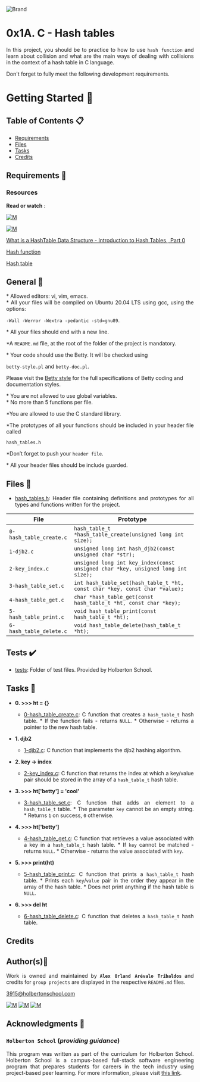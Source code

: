 ![Brand](https://assets.website-files.com/6105315644a26f77912a1ada/610540e8b4cd6969794fe673_Holberton_School_logo-04-04.svg)

# 0x1A. C - Hash tables
<div style="text-align: justify">
	
In this project, you should be to practice to how to use `hash function` and learn about collision and what are the main ways of
dealing with collisions in the context of a hash table in C language. </div>
<div style="text-align: justify">
Don't forget to fully meet the following development requirements. </div>


# Getting Started :running:

## Table of Contents :clipboard:

* [Requirements](#requirements)
* [Files](#files-heavy_check_mark)
* [Tasks](#tasks-page_with_curl)
* [Credits](#credits)

## Requirements :page_with_curl:

### Resources

**Read or watch** :

[![M](https://upload.wikimedia.org/wikipedia/commons/thumb/2/2f/Google_2015_logo.svg/80px-Google_2015_logo.svg.png)](https://www.google.com/search?q=what+is+a+doubly+linked+list&oq=What+is+a+doubly+linked+list&aqs=chrome.0.0i512l5j69i61j69i60.1304j0j15&sourceid=chrome&ie=UTF-8)

[![M](https://upload.wikimedia.org/wikipedia/commons/thumb/e/e1/Logo_of_YouTube_%282015-2017%29.svg/70px-Logo_of_YouTube_%282015-2017%29.svg.png)](https://www.youtube.com/watch?v=KFbm6lkMhgw)

<div style="text-align: justify">
	
[What is a HashTable Data Structure - Introduction to Hash Tables , Part 0](https://www.youtube.com/watch?v=MfhjkfocRR0)</div>
<div style="text-align: justify">
	
[Hash function](https://en.wikipedia.org/wiki/Hash_function)</div>
<div style="text-align: justify">
	
[Hash table](https://en.wikipedia.org/wiki/Hash_table)</div>

## General :page_with_curl:
<div style="text-align: justify">
* Allowed editors: vi, vim, emacs. </div>
<div style="text-align: justify">
* All your files will be compiled on Ubuntu 20.04 LTS using gcc, using the options: 
	
`-Wall -Werror -Wextra -pedantic -std=gnu89`. </div>
<div style="text-align: justify">
* All your files should end with a new line. </div>
<div style="text-align: justify">
	
*A `README.md` file, at the root of the folder of the project is mandatory. </div>

<div style="text-align: justify">
* Your code should use the Betty. It will be checked using</div>

`betty-style.pl` and `betty-doc.pl`.</div>

Please visit the [Betty style](https://github.com/holbertonschool/Betty/wiki) for the full specifications of Betty coding and documentation styles.

<div style="text-align: justify">
* You are not allowed to use global variables. </div>
<div style="text-align: justify">
* No more than 5 functions per file. </div>

<div style="text-align: justify">
	
*You are allowed to use the C standard library. 

<div style="text-align: justify">
*The prototypes of all your functions should be included in your header file called </div>

<div style="text-align: justify"> 

`hash_tables.h` </div>

<div style="text-align: justify">
	
*Don’t forget to push your `header file`.</div>
<div style="text-align: justify">
* All your header files should be include guarded. </div>
<div style="text-align: justify">
	
## Files :file_folder:

* [hash_tables.h](hash_tables.h): Header file containing definitions and prototypes for all types
and functions written for the project.

| File | Prototype |
| --- | --- |
| `0-hash_table_create.c` | `hash_table_t *hash_table_create(unsigned long int size);` |
| `1-djb2.c` | `unsigned long int hash_djb2(const unsigned char *str);` |
| `2-key_index.c` | `unsigned long int key_index(const unsigned char *key, unsigned long int size);` |
| `3-hash_table_set.c` | `int hash_table_set(hash_table_t *ht, const char *key, const char *value);` |
| `4-hash_table_get.c` | `char *hash_table_get(const hash_table_t *ht, const char *key);` |
| `5-hash_table_print.c` | `void hash_table_print(const hash_table_t *ht);` |
| `6-hash_table_delete.c` | `void hash_table_delete(hash_table_t *ht);` |


## Tests :heavy_check_mark:

* [tests](./tests): Folder of test files. Provided by Holberton School.

	
## Tasks :page_with_curl:

* **0. >>> ht = {}**
  	* [0-hash_table_create.c](./0-hash_table_create.c): C function that creates a `hash_table_t`
  	hash table.
    		* If the function fails - returns `NULL`.
    		* Otherwise - returns a pointer to the new hash table.

* **1. djb2**
  	* [1-djb2.c](./1-djb2.c): C function that implements the djb2 hashing algorithm.

* **2. key -> index**
  	* [2-key_index.c](./2-key_index.c): C function that returns the index at which a key/value
  	pair should be stored in the array of a `hash_table_t` hash table.

* **3. >>> ht['betty'] = 'cool'**
  	* [3-hash_table_set.c](./3-hash_table_set.c): C function that adds an element to a
  	`hash_table_t` table.
    		* The parameter `key` cannot be an empty string.
    		* Returns `1` on success, `0` otherwise.

* **4. >>> ht['betty']**
  	* [4-hash_table_get.c](./4-hash_table_get.c): C function that retrieves a value associated
  	with a key in a `hash_table_t` hash table.
    		* If `key` cannot be matched - returns `NULL`.
    		* Otherwise - returns the value associated with `key`.

* **5. >>> print(ht)**
  	* [5-hash_table_print.c](./5-hash_table_print.c): C function that prints a `hash_table_t`
  	hash table.
    		* Prints each `key`/`value` pair in the order they appear in the array of the hash table.
    		* Does not print anything if the hash table is `NULL`.

* **6. >>> del ht**
  	* [6-hash_table_delete.c](./6-hasb_table_delete.c): C function that deletes a
  	`hash_table_t` hash table.
	
## Credits

## Author(s):blue_book:

Work is owned and maintained by 
	**`Alex Orland Arévalo Tribaldos`**  and credits for `group projects` are displayed in the respective `README.md` files.

<3915@holbertonschool.com>
	
[![M](https://upload.wikimedia.org/wikipedia/commons/thumb/9/91/Octicons-mark-github.svg/25px-Octicons-mark-github.svg.png)](https://github.com/Alexoat76)
[![M](https://upload.wikimedia.org/wikipedia/fr/thumb/c/c8/Twitter_Bird.svg/25px-Twitter_Bird.svg.png)](https://twitter.com/aoarevalot)
[![M](https://upload.wikimedia.org/wikipedia/commons/thumb/c/ca/LinkedIn_logo_initials.png/25px-LinkedIn_logo_initials.png)](https://www.linkedin.com/in/Alexoat76/)


## Acknowledgments :mega: 

### **`Holberton School`** (*providing guidance*)
	
This program was written as part of the curriculum for Holberton School.
Holberton School is a campus-based full-stack software engineering program
that prepares students for careers in the tech industry using project-based
peer learning. For more information,  please visit [this link](https://www.holbertonschool.com/).
